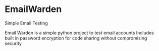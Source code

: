 # EmailWarden
Simple Email Testing

Email Warden is a simple python project to test email accounts
Includes built in password encryption for code sharing without compromising security
